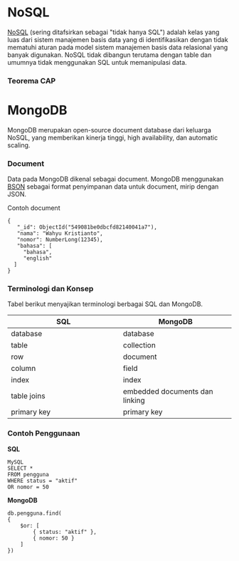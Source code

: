 # NoSQL

[NoSQL](http://id.wikipedia.org/wiki/NoSQL) (sering ditafsirkan sebagai "tidak hanya SQL") adalah kelas yang luas dari sistem manajemen basis data yang di identifikasikan dengan tidak mematuhi aturan pada model sistem manajemen basis data relasional yang banyak digunakan. NoSQL tidak dibangun terutama dengan table dan umumnya tidak menggunakan SQL untuk memanipulasi data.

### Teorema CAP



# MongoDB

MongoDB merupakan open-source document database dari keluarga NoSQL, yang memberikan kinerja tinggi, high availability, dan automatic scaling.

### Document
Data pada MongoDB dikenal sebagai document. MongoDB menggunakan [BSON](http://bsonspec.org/) sebagai format penyimpanan data untuk document, mirip dengan JSON.

Contoh document

    {
       "_id": ObjectId("549081be0dbcfd82140041a7"),
       "nama": "Wahyu Kristianto",
       "nomor": NumberLong(12345),
       "bahasa": [
         "bahasa",
         "english" 
      ] 
    }


### Terminologi dan Konsep

Tabel berikut menyajikan terminologi berbagai SQL dan MongoDB.

<table>
    <colgroup>
        <col width="50%">
            <col width="50%">
    </colgroup>
    <thead>
        <tr>
            <th>SQL</th>
            <th>MongoDB</th>
        </tr>
    </thead>
    <tbody>
        <tr>
            <td>database</td>
            <td>database</td>
        </tr>
        <tr>
            <td>table</td>
            <td>collection</td>
        </tr>
        <tr>
            <td>row</td>
            <td>document</td>
        </tr>
        <tr>
            <td>column</td>
            <td>field</td>
        </tr>
        <tr>
            <td>index</td>
            <td>index</td>
        </tr>
        <tr>
            <td>table joins</td>
            <td>embedded documents dan linking</td>
        </tr>
        <tr>
            <td>primary key</td>
            <td>primary key</td>
        </tr>
    </tbody>
</table>


### Contoh Penggunaan

**SQL**

    MySQL
    SELECT *
    FROM pengguna
    WHERE status = "aktif"
    OR nomor = 50

**MongoDB**

    db.pengguna.find(
    {
        $or: [
            { status: "aktif" },
            { nomor: 50 }
        ]
    })
